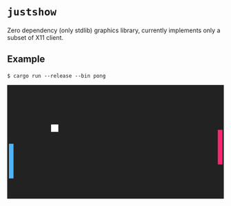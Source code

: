 # `justshow`

Zero dependency (only stdlib) graphics library, currently implements only a subset of X11 client.

## Example

```console
$ cargo run --release --bin pong
```

![plot](./img/pong.png)
